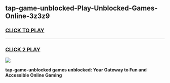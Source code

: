 
## tap-game-unblocked-Play-Unblocked-Games-Online-3z3z9
<h3>
<a href="https://premium76.site?title=tap-game-unblocked&ref=25A">CLICK TO PLAY</a></h3>
<hr>

<h3>
<a href="https://premium76.site?title=tap-game-unblocked&ref=25A">CLICK 2 PLAY</a>
  
</h3>

<a href="https://premium76.site?title=tap-game-unblocked&ref=25A"><img src="https://clearcache.store/games.png"></a>


**tap-game-unblocked games unblocked: Your Gateway to Fun and Accessible Online Gaming**
